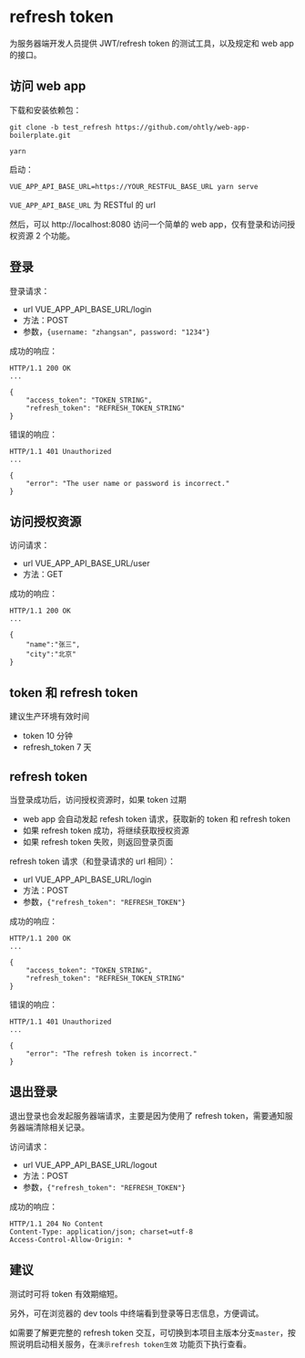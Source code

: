 # refresh token

为服务器端开发人员提供 JWT/refresh token 的测试工具，以及规定和 web app 的接口。

## 访问 web app

下载和安装依赖包：

```
git clone -b test_refresh https://github.com/ohtly/web-app-boilerplate.git

yarn
```

启动：

```
VUE_APP_API_BASE_URL=https://YOUR_RESTFUL_BASE_URL yarn serve
```

`VUE_APP_API_BASE_URL` 为 RESTful 的 url

然后，可以 http://localhost:8080 访问一个简单的 web app，仅有登录和访问授权资源 2 个功能。

## 登录

登录请求：

- url VUE_APP_API_BASE_URL/login
- 方法：POST
- 参数，`{username: "zhangsan", password: "1234"}`

成功的响应：

```
HTTP/1.1 200 OK
...

{
    "access_token": "TOKEN_STRING",
    "refresh_token": "REFRESH_TOKEN_STRING"
}
```

错误的响应：

```
HTTP/1.1 401 Unauthorized
...

{
    "error": "The user name or password is incorrect."
}
```

## 访问授权资源

访问请求：

- url VUE_APP_API_BASE_URL/user
- 方法：GET

成功的响应：

```
HTTP/1.1 200 OK
...

{
    "name":"张三",
    "city":"北京"
}
```

## token 和 refresh token

建议生产环境有效时间

- token 10 分钟
- refresh_token 7 天

## refresh token

当登录成功后，访问授权资源时，如果 token 过期

- web app 会自动发起 refesh token 请求，获取新的 token 和 refresh token
- 如果 refresh token 成功，将继续获取授权资源
- 如果 refresh token 失败，则返回登录页面

refresh token 请求（和登录请求的 url 相同）：

- url VUE_APP_API_BASE_URL/login
- 方法：POST
- 参数，`{"refresh_token": "REFRESH_TOKEN"}`

成功的响应：

```
HTTP/1.1 200 OK
...

{
    "access_token": "TOKEN_STRING",
    "refresh_token": "REFRESH_TOKEN_STRING"
}
```

错误的响应：

```
HTTP/1.1 401 Unauthorized
...

{
    "error": "The refresh token is incorrect."
}
```

## 退出登录

退出登录也会发起服务器端请求，主要是因为使用了 refresh token，需要通知服务器端清除相关记录。

访问请求：

- url VUE_APP_API_BASE_URL/logout
- 方法：POST
- 参数，`{"refresh_token": "REFRESH_TOKEN"}`

成功的响应：

```
HTTP/1.1 204 No Content
Content-Type: application/json; charset=utf-8
Access-Control-Allow-Origin: *
```

## 建议

测试时可将 token 有效期缩短。

另外，可在浏览器的 dev tools 中终端看到登录等日志信息，方便调试。

如需要了解更完整的 refresh token 交互，可切换到本项目主版本分支`master`，按照说明启动相关服务，在`演示refresh token生效` 功能页下执行查看。
